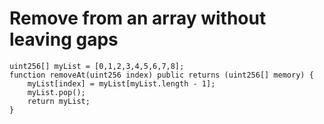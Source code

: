 # Remove from an array without leaving gaps

```
uint256[] myList = [0,1,2,3,4,5,6,7,8];
function removeAt(uint256 index) public returns (uint256[] memory) {
    myList[index] = myList[myList.length - 1];
    myList.pop();
    return myList;
}
```
